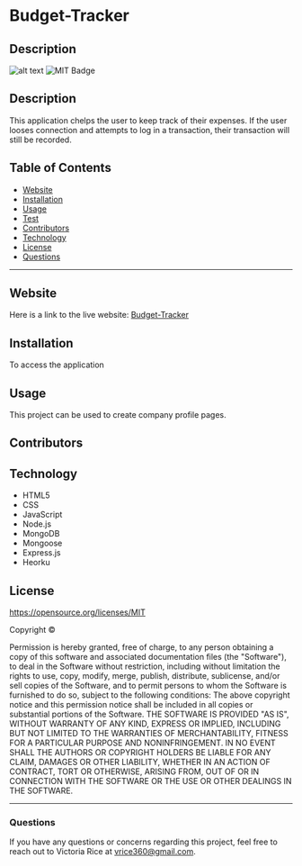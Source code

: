 # Budget-Tracker
## Description 
![alt text](./assets/Images/Budget-Tracker.png)
![MIT Badge](https://img.shields.io/badge/License-MIT-green)

## Description
This application chelps the user to keep track of their expenses. If the user looses connection and attempts to log in a transaction, their transaction will still be recorded.

## Table of Contents 
* [Website](#Website)
* [Installation](#Installation)
* [Usage](#Usage)
* [Test](#Test)
* [Contributors](#contributors)
* [Technology](#technology)
* [License](license)
* [Questions](#Questions)

***

## Website
Here is a link to the live website:
[Budget-Tracker](https://budget-10.herokuapp.com/)

## Installation 
To access the application

## Usage
This project can be used to create company profile pages.
## Contributors


## Technology
* HTML5
* CSS 
* JavaScript
* Node.js
* MongoDB
* Mongoose
* Express.js
* Heorku


## License 
https://opensource.org/licenses/MIT

Copyright © <years> <copyright holder>

Permission is hereby granted, free of charge, to any person obtaining a copy of this software and associated documentation files (the "Software"), to deal in the Software without restriction, including without limitation the rights to use, copy, modify, merge, publish, distribute, sublicense, and/or sell copies of the Software, and to permit persons to whom the Software is furnished to do so, subject to the following conditions:
The above copyright notice and this permission notice shall be included in all copies or substantial portions of the Software.
THE SOFTWARE IS PROVIDED "AS IS", WITHOUT WARRANTY OF ANY KIND, EXPRESS OR IMPLIED, INCLUDING BUT NOT LIMITED TO THE WARRANTIES OF MERCHANTABILITY, FITNESS FOR A PARTICULAR PURPOSE AND NONINFRINGEMENT. IN NO EVENT SHALL THE AUTHORS OR COPYRIGHT HOLDERS BE LIABLE FOR ANY CLAIM, DAMAGES OR OTHER LIABILITY, WHETHER IN AN ACTION OF CONTRACT, TORT OR OTHERWISE, ARISING FROM, OUT OF OR IN CONNECTION WITH THE SOFTWARE OR THE USE OR OTHER DEALINGS IN THE SOFTWARE.

***

### Questions
If you have any questions or concerns regarding this project, feel free to reach out to Victoria Rice at vrice360@gmail.com.
